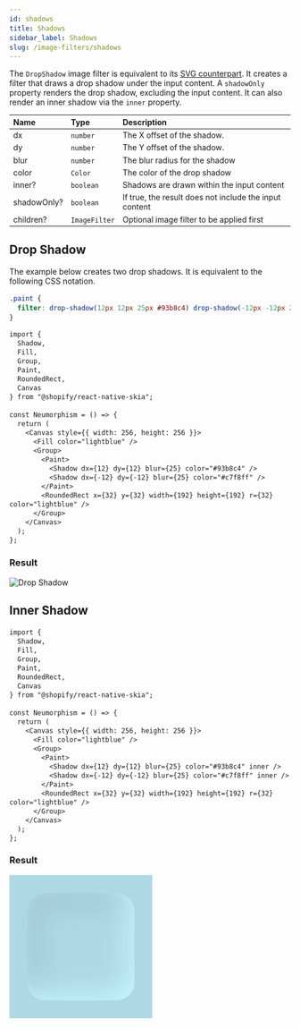 ```yaml
---
id: shadows
title: Shadows
sidebar_label: Shadows
slug: /image-filters/shadows
---
```


The `DropShadow` image filter is equivalent to its [SVG counterpart](https://developer.mozilla.org/en-US/docs/Web/CSS/filter-function/drop-shadow()).
It creates a filter that draws a drop shadow under the input content.
A `shadowOnly` property renders the drop shadow, excluding the input content.
It can also render an inner shadow via the `inner` property.

| Name        | Type          |  Description                                                  |
|:------------|:--------------|:--------------------------------------------------------------|
| dx          | `number`      | The X offset of the shadow.                                   |
| dy          | `number`      | The Y offset of the shadow.                                   |
| blur        | `number`      | The blur radius for the shadow                                |
| color       | `Color`       | The color of the drop shadow                                  |
| inner?      | `boolean`     | Shadows are drawn within the input content                    |
| shadowOnly? | `boolean`     | If true, the result does not include the input content        | 
| children?   | `ImageFilter` | Optional image filter to be applied first                     |

## Drop Shadow

The example below creates two drop shadows.
It is equivalent to the following CSS notation.

```css
.paint {
  filter: drop-shadow(12px 12px 25px #93b8c4) drop-shadow(-12px -12px 25px #c7f8ff);
}
```

```tsx twoslash
import {
  Shadow,
  Fill,
  Group,
  Paint,
  RoundedRect,
  Canvas
} from "@shopify/react-native-skia";

const Neumorphism = () => {
  return (
    <Canvas style={{ width: 256, height: 256 }}>
      <Fill color="lightblue" />
      <Group>
        <Paint>
          <Shadow dx={12} dy={12} blur={25} color="#93b8c4" />
          <Shadow dx={-12} dy={-12} blur={25} color="#c7f8ff" />
        </Paint>
        <RoundedRect x={32} y={32} width={192} height={192} r={32} color="lightblue" />
      </Group>
    </Canvas>
  );
};
```

### Result

![Drop Shadow](assets/drop-shadow.png)

## Inner Shadow

```tsx twoslash
import {
  Shadow,
  Fill,
  Group,
  Paint,
  RoundedRect,
  Canvas
} from "@shopify/react-native-skia";

const Neumorphism = () => {
  return (
    <Canvas style={{ width: 256, height: 256 }}>
      <Fill color="lightblue" />
      <Group>
        <Paint>
          <Shadow dx={12} dy={12} blur={25} color="#93b8c4" inner />
          <Shadow dx={-12} dy={-12} blur={25} color="#c7f8ff" inner />
        </Paint>
        <RoundedRect x={32} y={32} width={192} height={192} r={32} color="lightblue" />
      </Group>
    </Canvas>
  );
};
```

### Result

![Inner Shadow](assets/inner-shadow.png)
